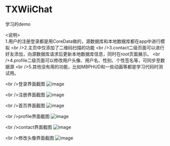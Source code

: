 # TXWiiChat
学习的demo

\<说明\><br />1.用户的注册登录都是用CoreData做的，源数据库和本地数据库都在app中进行模拟
\<br />2.主页中仅添加了二维码扫描的功能
\<br />3.contact二级页面可以进行好友添加，向源数据库请求后更新本地数据库信息，同时在root页面展示。
\<br />4.profile二级页面可以修改用户头像、用户名、性别、个性签名等，可同步至数据源
\<br />5.其他没有用的功能，比如MBPHUD和一些动画等都是学习代码时测试用。


\<br />登录界面截图
![image](https://github.com/tx972978732/TXWiiChat/raw/master/screenshot/login.png)

\<br />注册界面截图
![image](https://github.com/tx972978732/TXWiiChat/raw/master/screenshot/register.png)

\<br />首页界面截图
![image](https://github.com/tx972978732/TXWiiChat/raw/master/screenshot/mainscreen.png)

\<br />profile界面截图
![image](https://github.com/tx972978732/TXWiiChat/raw/master/screenshot/profile.png)

\<br />contact界面截图
![image](https://github.com/tx972978732/TXWiiChat/raw/master/screenshot/contact.png)

\<br />修改头像界面截图
![image](https://github.com/tx972978732/TXWiiChat/raw/master/screenshot/changeheadview.png)

